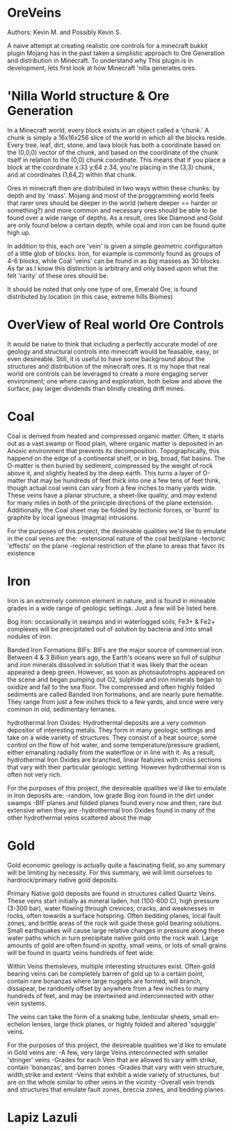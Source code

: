 OreVeins
========
Authors: Kevin M. and Possibly Kevin S.

A naive attempt at creating realistic ore controls for a minecraft bukkit plugin
Mojang has in the past taken a simplistic approach to Ore Generation and distribution in Minecraft. To understand why
This plugin is in development, lets first look at how Minecraft 'nilla generates ores.

'Nilla World structure & Ore Generation
=======================================

In a Minecraft world, every block exists in an object called a 'chunk.' A chunk is simply a 16x16x256 slice of the world
in which all the blocks reside. Every tree, leaf, dirt, stone, and lava block has both a coordinate based on the (0,0,0)
vector of the chunk, and based on the coordinate of the chunk itself in relation to the (0,0) chunk coordinate. This
means that if you place a block at the coordinate x:33 y:64 z:34, you're placing in the (3,3) chunk, and at coordinates
(1,64,2) within that chunk.

Ores in minecraft then are distributed in two ways within these chunks: by depth and by 'mass'. Mojang and most of the
proggramming world feels that rarer ores should be deeper in the world (where deeper == harder or something?) and more 
common and necessary ores should be able to be found over a wide range of depths. As a result, ores like Diamond and 
Gold are only found below a certain depth, while coal and iron can be found quite high up. 

In addition to this, each ore 'vein' is given a simple geometric configuraiton of a little glob of blocks. Iron, for example
is commonly found as groups of 4-6 blocks, while Coal 'veins' can be found in as big masses as 30 blocks. As far as I
know this distinction is arbitrary and only based upon what the felt 'rarity' of these ores should be. 

It should be noted that only one type of ore, Emerald Ore, is found distributed by location (in this case, extreme hills
Biomes)

OverView of Real world Ore Controls
===================================

It would be naive to think that including a perfectly accurate model of ore geology and structural controls into minecraft
would be feasable, easy, or even desireable. Still, it is useful to have some background about the structures and
distribution of the minecraft ores. It is my hope that real world ore controls can be leveraged to create a more
engaging server environment; one where caving and exploration, both below and above the surface, pay larger dividends
than blindly creating drift mines.

Coal
====
 Coal is derived from heated and compressed organic matter. Often, it starts out as a vast swamp or flood plain, where organic matter is deposited in an Anoxic environment that prevents its decomposition. Topographically, this
happend on the edge of a continental shelf, or in big, broad, flat basins. The O-matter is then buried by sediment, 
compressed by the weight of rock above it, and slightly heated by the deep earth. This turns a layer of O-matter that may be hundreds of feet thick into one a few tens of feet think, though actual coal veins can vary from a few inches to
many yards wide. These veins have a planar structure, a sheet-like quality, and may extend for many miles in both of the
principle directions of the plane extension. Additionally, the Coal sheet may be folded by tectonic forces, or 'burnt' to graphite by local igneous (magma) intrusions.

For the purposes of this project, the desireable qualities we'd like to emulate in the coal veins are the:
-extensional nature of the coal bed/plane
-tectonic 'effects' on the plane
-regional restriction of the plane to areas that favor its existence

Iron
====
Iron is an extremely common element in nature, and is found in mineable grades in a wide range of geologic settings. Just a few will be listed here.

Bog Iron: occasionally in swamps and in waterlogged soils, Fe3+ & Fe2+ complexes will be precipitated out of solution by bacteria and into small nodules of iron.

Banded Iron Formations BIFs: BIFs are the major source of commercial iron. Between 4 & 3 Billion years ago, the Earth's oceans were so full of sulphur and iron minerals dissolved in solution that it was likely that the ocean appeared a deep green. However, as soon as photoautotrophs appeared on the scene and began pumping out O2, sulphide and iron minerals began to oxidize and fall to the sea floor. The compressed and often highly folded sediments are called Banded Iron formations, and are nearly pure hematite. They range from just a few inches thick to a few yards, and once were very common in old, sedimentary terranes. 

hydrothermal Iron Oxides: Hydrothermal deposits are a very common depositor of interesting metals. They form in many geologic settings and take on a wide variety of structures. They consist of a heat source, some control on the flow of hot water, and some temperature/pressure gradient, either emanating radially from the waterflow or in line with it. As a result, hydrothermal Iron Oxides are branched, linear features with cross sections that vary with their particular geologic setting. However hydrothermal iron is often not very rich.

For the purposes of this project, the desireable qualities we'd like to emulate in Iron deposits are:
-random, low grade Bog iron found in the dirt under swamps
-BIF planes and folded planes found every now and then, rare but extensive when they are
-hydrothermal Iron Oxides found in many of the other hydrothermal veins scattered about the map

Gold
====

Gold economic geology is actually quite a fascinating field, so any summary will be limiting by necessity. For this summary, we will limit ourselves to hardrock/primary native gold deposits.

Primary Native gold deposits are found in structures called Quartz Veins. These veins start initially as mineral laden, hot (100-600 C), high pressure (3-300 bar), water flowing through crevices, cracks, and weaknesses in rocks, often towards a surface hotspring. Often bedding planes, local fault zones, and brittle areas of the rock will guide these gold bearing solutions. Small earthquakes will cause large relative changes in pressure along these water paths which in turn precipitate native gold onto the rock wall. Large amounts of gold are often found in spotty, small veins, or lots of small grains will be found in quartz veins hundreds of feet wide.

Within Veins themsleves, multiple interesting structures exist. Often gold bearing veins can be completely barren of gold up to a certain point, contain rare bonanzas where large nuggets are formed, will branch, dissapear, be randomly offset by anywhere from a few inches to many hundreds of feet, and may be intertwined and interconnected with other vein systems.

The veins can take the form of a snaking tube, lenticular sheets, small en-echelon lenses, large thick planes, or highly folded and altered 'squiggle' veins.

For the purposes of this project, the desireable qualities we'd like to emulate in Gold veins are:
-A few, very large Veins interconnected with smaller 'stringer' veins
-Grades for each Vein that are allowed to vary with strike, contain 'bonanzas', and barren zones
-Grades that vary with vein structure, width,strike and extent
-Veins that exhibit a wide variety of structures, but are on the whole similar to other veins in the vicinity
-Overall vein trends and structures that emulate fault zones, breccia zones, and bedding planes.

Lapiz Lazuli
============
